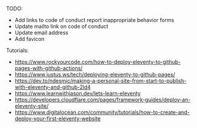 TODO:

* Add links to code of conduct report inappropriate behavior forms
* Update mailto link on code of conduct
* Update email address
* Add favicon

Tutorials:

* https://www.rockyourcode.com/how-to-deploy-eleventy-to-github-pages-with-github-actions/
* https://www.justus.ws/tech/deploying-eleventy-to-github-pages/
* https://dev.to/ndesmic/making-a-personal-site-from-start-to-publish-with-eleventy-and-github-2ld4
* https://www.learnwithjason.dev/lets-learn-eleventy
* https://developers.cloudflare.com/pages/framework-guides/deploy-an-eleventy-site/
* https://www.digitalocean.com/community/tutorials/how-to-create-and-deploy-your-first-eleventy-website